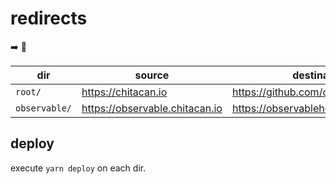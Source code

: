 # redirects

:arrow_right: :link:

| dir           | source                         | destination                             |
| ------------- | ------------------------------ | --------------------------------------- |
| `root/`       | https://chitacan.io            | https://github.com/chiatcan             |
| `observable/` | https://observable.chitacan.io | https://observablehq.com/@chitacan |

## deploy

execute `yarn deploy` on each dir.
